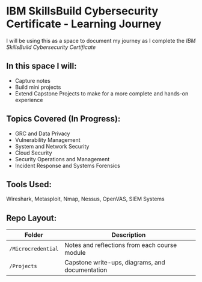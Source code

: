 #  IBM SkillsBuild Cybersecurity Certificate - Learning Journey

I will be using this as a space to document my journey as I complete the *IBM SkillsBuild Cybersecurity Certificate*

## In this space I will: 
  - Capture notes
  - Build mini projects
  - Extend Capstone Projects to make for a more complete and hands-on experience

## Topics Covered (In Progress):
  - GRC and Data Privacy
  - Vulnerability Management
  - System and Network Security
  - Cloud Security
  - Security Operations and Management 
  - Incident Response and Systems Forensics
  
## Tools Used:
  Wireshark,
  Metasploit,
  Nmap,
  Nessus,
  OpenVAS,
  SIEM Systems

## Repo Layout:
  | Folder        | Description |
|---------------|-------------|
| `/Microcredential`    | Notes and reflections from each course module |
| `/Projects`   | Capstone write-ups, diagrams, and documentation |
